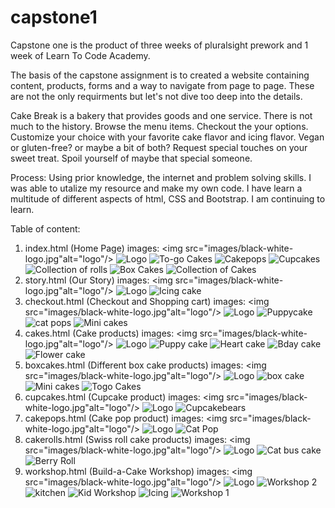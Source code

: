 # capstone1

Capstone one is the product of three weeks of pluralsight prework and 1 week of Learn To Code Academy.

The basis of the capstone assignment is to created a website containing content, products, forms and a way to navigate from page to page. These are not the only requirments but let's not dive too deep into the details.

Cake Break is a bakery that provides goods and one service. There is not much to the history. Browse the menu items. Checkout the your options. Customize your choice with your favorite cake flavor and icing flavor. Vegan or gluten-free? or maybe a bit of both? Request special touches on your sweet treat. Spoil yourself of maybe that special someone.

Process: Using prior knowledge, the internet and problem solving skills. I was able to utalize my resource and make my own code. I have learn a multitude of different aspects of html, CSS and Bootstrap. I am continuing to learn.

Table of content:

1. index.html (Home Page)
   images:
   <img src="images/black-white-logo.jpg"alt="logo"/>
   <img src="images/inverseLogo.png" alt="Logo"/>
   <img src="images/cake1.jpg" alt="To-go Cakes" />
   <img src="images/cakepop1.jpg" alt="Cakepops" />
   <img src="images/cupcakes-in-box.jpg" alt="Cupcakes"/>
   <img src="images/collection-of-rolls-1.jpg" alt="Collection of rolls"/>
   <img src="images/box-cake-tin-3.jpg" alt="Box Cakes"/>
   <img src="images/collection-of-cakes-3.jpg" alt="Collection of Cakes"/>
2. story.html (Our Story)
   images:
   <img src="images/black-white-logo.jpg"alt="logo"/>
   <img src="images/inverseLogo.png" alt="Logo"/>
   <img class="icingcake" src="images/icing-cake.jpg" alt="Icing cake" />
3. checkout.html (Checkout and Shopping cart)
   images:
   <img src="images/black-white-logo.jpg"alt="logo"/>
   <img src="images/inverseLogo.png" alt="Logo"/>
   <img src="images/puppycake.jpg" alt="Puppycake" />
   <img src="images/catpop.jpg" alt="cat pops" />
   <img src="images/mini-cakes-hp.jpg" alt="Mini cakes" />
4. cakes.html (Cake products)
   images:
   <img src="images/black-white-logo.jpg"alt="logo"/>
   <img src="images/inverseLogo.png" alt="Logo"/>
   <img src="images/puppycake.jpg" class="card-img-top" alt="Puppy cake"/>
   <img src="images/Heart-rp-car.jpg" class="card-img-top" alt="Heart cake"/>
   <img src="images/Bday-friends-car.jpg" class="card-img-top" alt="Bday cake"/>
   <img src="images/smile-daisies-cake.jpg" class="card-img-top" alt="Flower cake"/>
5. boxcakes.html (Different box cake products)
   images:
   <img src="images/black-white-logo.jpg"alt="logo"/>
   <img src="images/inverseLogo.png" alt="Logo"/>
   <img src="images/box-cake-tin-4.jpg" class="card-img-top" alt="box cake"/>
   <img src="images/mini-cakes-hp.jpg" class="card-img-top" alt="Mini cakes"/>
   <img src="images/to-go-cakes1.jpg" class="card-img-top" alt="Togo Cakes"/>
6. cupcakes.html (Cupcake product)
   images:
   <img src="images/black-white-logo.jpg"alt="logo"/>
   <img src="images/inverseLogo.png" alt="Logo"/>
   <img rc="images/cupcakes-1.jpg" class="card-img-top" alt="Cupcakebears"/>
7. cakepops.html (Cake pop product)
   images:
   <img src="images/black-white-logo.jpg"alt="logo"/>
   <img src="images/inverseLogo.png" alt="Logo"/>
   <img src="images/catpop.jpg" class="card-img-top" alt="Cat Pop"/>
8. cakerolls.html (Swiss roll cake products) images:
   <img src="images/black-white-logo.jpg"alt="logo"/>
   <img src="images/inverseLogo.png" alt="Logo"/>
   <img src="images/ghibli-roll.jpg" class="card-img-top" alt="Cat bus cake"/>
   <img src="images/rollinbox.jpg" class="card-img-top" alt="Berry Roll"/>
9. workshop.html (Build-a-Cake Workshop)
   images:
   <img src="images/black-white-logo.jpg"alt="logo"/>
   <img src="images/inverseLogo.png" alt="Logo"/>
   <img src="images/workshop-2.jpg" alt="Workshop 2"/>
   <img src="images/kitchen.jpg" alt="kitchen" />
   <img src="images/kidworkshop.jpg" alt="Kid Workshop"/>
   <img src="images/piping-bags-1.jpg" alt="Icing" />
   <img src="images/workshop-1.jpg" alt="Workshop 1"/>
